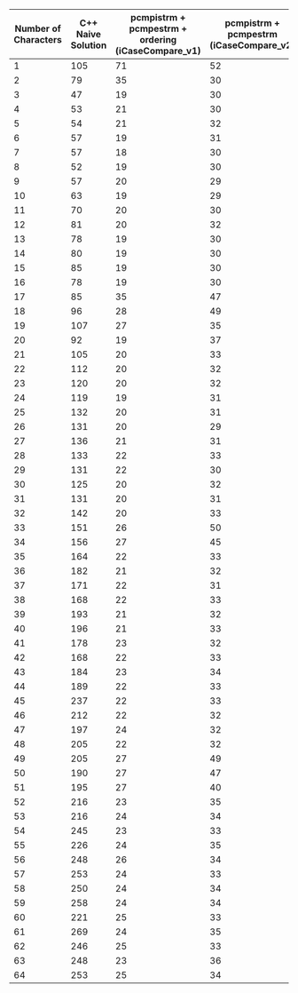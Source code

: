 | Number of Characters | C++ Naive Solution | pcmpistrm + pcmpestrm + ordering (iCaseCompare_v1) | pcmpistrm + pcmpestrm (iCaseCompare_v2) | pcmpestrm (iCaseCompare_v3) | 2 x 64 bit sub (iCaseCompare_v4) |
| ---------- | ---------- | ---------- | ---------- | ---------- | ---------- |
| 1 |105 |71 |52 |42 |51 |
| 2 |79 |35 |30 |30 |26 |
| 3 |47 |19 |30 |30 |26 |
| 4 |53 |21 |30 |32 |26 |
| 5 |54 |21 |32 |31 |26 |
| 6 |57 |19 |31 |30 |24 |
| 7 |57 |18 |30 |29 |26 |
| 8 |52 |19 |30 |30 |35 |
| 9 |57 |20 |29 |30 |31 |
| 10 |63 |19 |29 |31 |26 |
| 11 |70 |20 |30 |30 |26 |
| 12 |81 |20 |32 |29 |26 |
| 13 |78 |19 |30 |30 |28 |
| 14 |80 |19 |30 |29 |26 |
| 15 |85 |19 |30 |29 |25 |
| 16 |78 |19 |30 |30 |26 |
| 17 |85 |35 |47 |50 |50 |
| 18 |96 |28 |49 |42 |28 |
| 19 |107 |27 |35 |39 |27 |
| 20 |92 |19 |37 |41 |28 |
| 21 |105 |20 |33 |35 |29 |
| 22 |112 |20 |32 |34 |27 |
| 23 |120 |20 |32 |34 |28 |
| 24 |119 |19 |31 |34 |40 |
| 25 |132 |20 |31 |33 |37 |
| 26 |131 |20 |29 |33 |33 |
| 27 |136 |21 |31 |33 |27 |
| 28 |133 |22 |33 |33 |29 |
| 29 |131 |22 |30 |34 |27 |
| 30 |125 |20 |32 |35 |28 |
| 31 |131 |20 |31 |33 |27 |
| 32 |142 |20 |33 |34 |27 |
| 33 |151 |26 |50 |48 |34 |
| 34 |156 |27 |45 |49 |28 |
| 35 |164 |22 |33 |38 |30 |
| 36 |182 |21 |32 |37 |28 |
| 37 |171 |22 |31 |38 |30 |
| 38 |168 |22 |33 |37 |30 |
| 39 |193 |21 |32 |37 |32 |
| 40 |196 |21 |33 |37 |33 |
| 41 |178 |23 |32 |39 |39 |
| 42 |168 |22 |33 |38 |35 |
| 43 |184 |23 |34 |38 |29 |
| 44 |189 |22 |33 |38 |30 |
| 45 |237 |22 |33 |38 |30 |
| 46 |212 |22 |32 |37 |28 |
| 47 |197 |24 |32 |38 |30 |
| 48 |205 |22 |32 |40 |31 |
| 49 |205 |27 |49 |62 |35 |
| 50 |190 |27 |47 |53 |33 |
| 51 |195 |27 |40 |57 |31 |
| 52 |216 |23 |35 |44 |33 |
| 53 |216 |24 |34 |42 |31 |
| 54 |245 |23 |33 |43 |32 |
| 55 |226 |24 |35 |46 |31 |
| 56 |248 |26 |34 |41 |37 |
| 57 |253 |24 |33 |42 |41 |
| 58 |250 |24 |34 |42 |36 |
| 59 |258 |24 |34 |43 |32 |
| 60 |221 |25 |33 |44 |33 |
| 61 |269 |24 |35 |42 |32 |
| 62 |246 |25 |33 |43 |33 |
| 63 |248 |23 |36 |43 |33 |
| 64 |253 |25 |34 |43 |32 |

